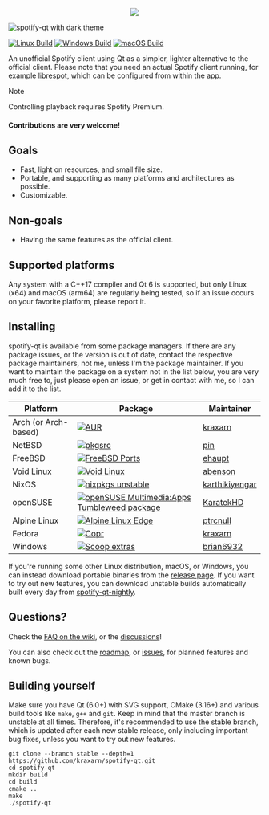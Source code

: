 <p align="center">
    <img src=".github/img/logo.svg"/>
</p>

![spotify-qt with dark theme](.github/img/spotify-qt.png)

[![Linux Build](https://github.com/kraxarn/spotify-qt/actions/workflows/linux.yml/badge.svg)](https://github.com/kraxarn/spotify-qt/actions/workflows/linux.yml)
[![Windows Build](https://github.com/kraxarn/spotify-qt/actions/workflows/windows-qt6-x64.yml/badge.svg)](https://github.com/kraxarn/spotify-qt/actions/workflows/windows-qt6-x64.yml)
[![macOS Build](https://github.com/kraxarn/spotify-qt/actions/workflows/macos.yml/badge.svg)](https://github.com/kraxarn/spotify-qt/actions/workflows/macos.yml)

An unofficial Spotify client using Qt as a simpler, lighter alternative to the official client. Please note that you
need an actual Spotify client running, for example [librespot](https://github.com/librespot-org/librespot), which can be
configured from within the app.

> [!NOTE]
> Controlling playback requires Spotify Premium.

#### Contributions are very welcome!

## Goals

* Fast, light on resources, and small file size.
* Portable, and supporting as many platforms and architectures as possible.
* Customizable.

## Non-goals

* Having the same features as the official client.

## Supported platforms

Any system with a C++17 compiler and Qt 6 is supported, but only Linux (x64) and macOS (arm64)
are regularly being tested, so if an issue occurs on your favorite platform, please report it.

## Installing

spotify-qt is available from some package managers. If there are any package issues, or the version
is out of date, contact the respective package maintainers, not me, unless I'm the package
maintainer. If you want to maintain the package on a system not in the list below, you are very much
free to, just please open an issue, or get in contact with me, so I can add it to the list.

| Platform             | Package                                                                                                                                                                                                                                                     | Maintainer                                          |
|----------------------|-------------------------------------------------------------------------------------------------------------------------------------------------------------------------------------------------------------------------------------------------------------|-----------------------------------------------------|
| Arch (or Arch-based) | [![AUR](https://repology.org/badge/version-for-repo/aur/spotify-qt.svg?header=AUR)](https://aur.archlinux.org/packages/spotify-qt)                                                                                                                          | [kraxarn](https://github.com/kraxarn)               |
| NetBSD               | [![pkgsrc](https://repology.org/badge/version-for-repo/pkgsrc_current/spotify-qt.svg?header=pkgsrc)](https://pkgsrc.se/audio/spotify-qt)                                                                                                                    | [pin](https://codeberg.org/pin)                     |
| FreeBSD              | [![FreeBSD Ports](https://repology.org/badge/version-for-repo/freebsd/spotify-qt.svg?header=FreeBSD%20Ports)](https://www.freshports.org/audio/spotify-qt)                                                                                                  | [ehaupt](https://github.com/ehaupt)                 |
| Void Linux           | [![Void Linux](https://repology.org/badge/version-for-repo/void_x86_64/spotify-qt.svg?header=Void%20Linux)](https://github.com/void-linux/void-packages/blob/master/srcpkgs/spotify-qt/template)                                                            | [abenson](https://github.com/abenson)               |
| NixOS                | [![nixpkgs unstable](https://repology.org/badge/version-for-repo/nix_unstable/spotify-qt.svg?header=nixpkgs%20unstable)](https://github.com/NixOS/nixpkgs/blob/master/pkgs/applications/audio/spotify-qt/default.nix)                                       | [karthikiyengar](https://github.com/karthikiyengar) |
| openSUSE             | [![openSUSE Multimedia:Apps Tumbleweed package](https://repology.org/badge/version-for-repo/opensuse_multimedia_apps_tumbleweed/spotify-qt.svg?header=openSUSE)](https://software.opensuse.org//download.html?project=multimedia%3Aapps&package=spotify-qt) | [KaratekHD](https://github.com/KaratekHD)           |
| Alpine Linux         | [![Alpine Linux Edge](https://repology.org/badge/version-for-repo/alpine_edge/spotify-qt.svg?header=Alpine%20Linux%20Edge)](https://pkgs.alpinelinux.org/packages?name=spotify-qt)                                                                          | [ptrcnull](https://github.com/ptrcnull)             |
| Fedora               | [![Copr](https://repology.org/badge/version-for-repo/aur/spotify-qt.svg?header=Copr)](https://copr.fedorainfracloud.org/coprs/kraxarn/spotify-qt)                                                                                                           | [kraxarn](https://github.com/kraxarn)               |
| Windows              | [![Scoop extras](https://repology.org/badge/version-for-repo/scoop/spotify-qt.svg?header=Scoop%20extras)](https://github.com/ScoopInstaller/Extras/blob/master/bucket/spotify-qt.json)                                                                      | [brian6932](https://github.com/brian6932)           |

If you're running some other Linux distribution, macOS, or Windows, you can instead download portable binaries from the
[release page](https://github.com/kraxarn/spotify-qt/releases/latest). If you want to try out new features, you can
download unstable builds automatically built every day
from [spotify-qt-nightly](https://kraxarn.github.io/spotify-qt-nightly).

## Questions?

Check the [FAQ on the wiki](https://github.com/kraxarn/spotify-qt/wiki/Frequently-Asked-Questions),
or the [discussions](https://github.com/kraxarn/spotify-qt/discussions)!

You can also check out the [roadmap](https://github.com/users/kraxarn/projects/2),
or [issues](https://github.com/kraxarn/spotify-qt/issues), for planned features and known bugs.

## Building yourself

Make sure you have Qt (6.0+) with SVG support, CMake (3.16+) and various build tools like
`make`, `g++` and `git`. Keep in mind that the master branch is unstable at all times. Therefore,
it's recommended to use the stable branch, which is updated after each new stable release, only
including important bug fixes, unless you want to try out new features.

```
git clone --branch stable --depth=1 https://github.com/kraxarn/spotify-qt.git
cd spotify-qt
mkdir build
cd build
cmake ..
make
./spotify-qt
```
